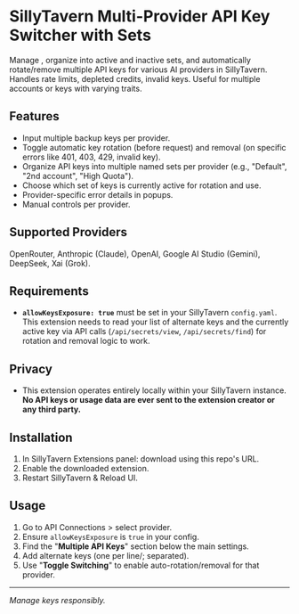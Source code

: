 # SillyTavern Multi-Provider API Key Switcher with Sets

Manage , organize into active and inactive sets, and automatically rotate/remove multiple API keys for various AI providers in SillyTavern. Handles rate limits, depleted credits, invalid keys. Useful for multiple accounts or keys with varying traits.

## Features
*   Input multiple backup keys per provider.
*   Toggle automatic key rotation (before request) and removal (on specific errors like 401, 403, 429, invalid key).
*   Organize API keys into multiple named sets per provider (e.g., "Default", "2nd account", "High Quota").
*   Choose which set of keys is currently active for rotation and use.
*   Provider-specific error details in popups.
*   Manual controls per provider.

## Supported Providers

OpenRouter, Anthropic (Claude), OpenAI, Google AI Studio (Gemini), DeepSeek, Xai (Grok).

## Requirements

*   **`allowKeysExposure: true`** must be set in your SillyTavern `config.yaml`. This extension needs to read your list of alternate keys and the currently active key via API calls (`/api/secrets/view`, `/api/secrets/find`) for rotation and removal logic to work.

## Privacy

*   This extension operates entirely locally within your SillyTavern instance. **No API keys or usage data are ever sent to the extension creator or any third party.**

## Installation

1.  In SillyTavern Extensions panel: download using this repo's URL.
2.  Enable the downloaded extension.
3.  Restart SillyTavern & Reload UI.

## Usage

1.  Go to API Connections > select provider.
2.  Ensure `allowKeysExposure` is `true` in your config.
3.  Find the "**Multiple API Keys**" section below the main settings.
4.  Add alternate keys (one per line/; separated).
5.  Use "**Toggle Switching**" to enable auto-rotation/removal for that provider.

---

*Manage keys responsibly.*
